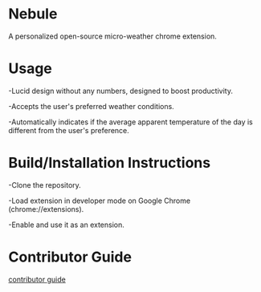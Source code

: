 # Nebule
A personalized open-source micro-weather chrome extension.

# Usage
-Lucid design without any numbers, designed to boost productivity. 

-Accepts the user's preferred weather conditions. 

-Automatically indicates if the average apparent temperature of the day is different from the user's preference. 

# Build/Installation Instructions
-Clone the repository.

-Load extension in developer mode on Google Chrome (chrome://extensions).

-Enable and use it as an extension. 


# Contributor Guide
[contributor guide](/Contributoes.md)
